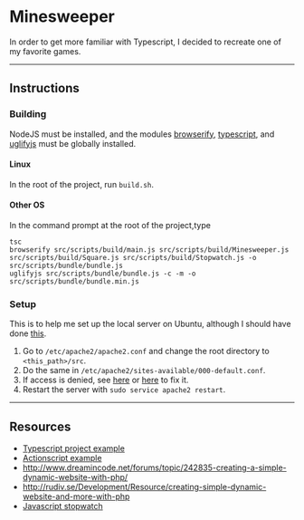 # Minesweeper
In order to get more familiar with Typescript,
I decided to recreate one of my favorite games.

---

## Instructions

### Building
NodeJS must be installed,
and the modules [browserify](http://browserify.org/), 
[typescript](https://www.typescriptlang.org/),
and [uglifyjs](https://www.npmjs.com/package/uglify-js)
must be globally installed.

#### Linux
In the root of the project,
run `build.sh`.

#### Other OS
In the command prompt at the root of the project,type
```
tsc
browserify src/scripts/build/main.js src/scripts/build/Minesweeper.js src/scripts/build/Square.js src/scripts/build/Stopwatch.js -o src/scripts/bundle/bundle.js
uglifyjs src/scripts/bundle/bundle.js -c -m -o src/scripts/bundle/bundle.min.js
```

### Setup
This is to help me set up the local server on Ubuntu,
although I should have done [this](http://php.net/manual/en/features.commandline.webserver.php).

1. Go to `/etc/apache2/apache2.conf` and change the root directory
to `<this_path>/src`.
2. Do the same in `/etc/apache2/sites-available/000-default.conf`.
3. If access is denied, see [here](https://ubuntuforums.org/showthread.php?t=1591204)
or [here](http://askubuntu.com/questions/451922/apache-access-denied-because-search-permissions-are-missing)
to fix it.
4. Restart the server with `sudo service apache2 restart`.

---

## Resources
* [Typescript project example](https://www.dropbox.com/sh/2mzt7a7ufqbbgrj/AAAUsgkDVD8Bwp_Yoeq0Uo97a?dl=0)
* [Actionscript example](http://code.tutsplus.com/tutorials/build-a-minesweeper-game-within-200-lines-of-code--active-8578)
* http://www.dreamincode.net/forums/topic/242835-creating-a-simple-dynamic-website-with-php/
* http://rudiv.se/Development/Resource/creating-simple-dynamic-website-and-more-with-php
* [Javascript stopwatch](https://jsfiddle.net/pertrai1/r3su6b6n/)